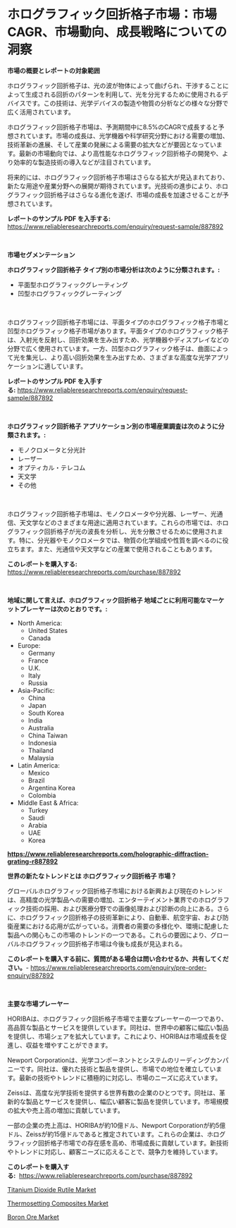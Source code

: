 <p><h1>ホログラフィック回折格子市場：市場CAGR、市場動向、成長戦略についての洞察</h1></p><p><strong>市場の概要とレポートの対象範囲</strong></p>
<p><p>ホログラフィック回折格子は、光の波が物体によって曲げられ、干渉することによって生成される回折のパターンを利用して、光を分光するために使用されるデバイスです。この技術は、光学デバイスの製造や物質の分析などの様々な分野で広く活用されています。</p><p>ホログラフィック回折格子市場は、予測期間中に8.5%のCAGRで成長すると予想されています。市場の成長は、光学機器や科学研究分野における需要の増加、技術革新の進展、そして産業の発展による需要の拡大などが要因となっています。最新の市場動向では、より高性能なホログラフィック回折格子の開発や、より効率的な製造技術の導入などが注目されています。</p><p>将来的には、ホログラフィック回折格子市場はさらなる拡大が見込まれており、新たな用途や産業分野への展開が期待されています。光技術の進歩により、ホログラフィック回折格子はさらなる進化を遂げ、市場の成長を加速させることが予想されています。</p></p>
<p><strong>レポートのサンプル PDF を入手する:</strong> <a href="https://www.reliableresearchreports.com/enquiry/request-sample/887892">https://www.reliableresearchreports.com/enquiry/request-sample/887892</a></p>
<p>&nbsp;</p>
<p><strong>市場セグメンテーション</strong></p>
<p><strong>ホログラフィック回折格子 タイプ別の市場分析は次のように分類されます。:</strong></p>
<p><ul><li>平面型ホログラフィックグレーティング</li><li>凹型ホログラフィックグレーティング</li></ul></p>
<p>&nbsp;</p>
<p><p>ホログラフィック回折格子市場には、平面タイプのホログラフィック格子市場と凹型ホログラフィック格子市場があります。平面タイプのホログラフィック格子は、入射光を反射し、回折効果を生み出すため、光学機器やディスプレイなどの分野で広く使用されています。一方、凹型ホログラフィック格子は、曲面によって光を集光し、より高い回折効果を生み出すため、さまざまな高度な光学アプリケーションに適しています。</p></p>
<p><strong>レポートのサンプル PDF を入手する:</strong>&nbsp;<a href="https://www.reliableresearchreports.com/enquiry/request-sample/887892">https://www.reliableresearchreports.com/enquiry/request-sample/887892</a></p>
<p>&nbsp;</p>
<p><strong> ホログラフィック回折格子 アプリケーション別の市場産業調査は次のように分類されます。:</strong></p>
<p><ul><li>モノクロメータと分光計</li><li>レーザー</li><li>オプティカル・テレコム</li><li>天文学</li><li>その他</li></ul></p>
<p>&nbsp;</p>
<p><p>ホログラフィック回折格子市場は、モノクロメータや分光器、レーザー、光通信、天文学などのさまざまな用途に適用されています。これらの市場では、ホログラフィック回折格子が光の波長を分析し、光を分散させるために使用されます。特に、分光器やモノクロメータでは、物質の化学組成や性質を調べるのに役立ちます。また、光通信や天文学などの産業で使用されることもあります。</p></p>
<p><strong>このレポートを購入する:</strong>&nbsp; <a href="https://www.reliableresearchreports.com/purchase/887892">https://www.reliableresearchreports.com/purchase/887892</a></p>
<p>&nbsp;</p>
<p><strong>地域に関して言えば、ホログラフィック回折格子 地域ごとに利用可能なマーケットプレーヤーは次のとおりです。:</strong></p>
<p><ul>
    <li>
        North America:
        <ul>
            <li>United States</li>
            <li>Canada</li>
        </ul>
    </li>
    <li>
        Europe:
        <ul>
            <li>Germany</li>
            <li>France</li>
            <li>U.K.</li>
            <li>Italy</li>
            <li>Russia</li>
        </ul>
    </li>
    <li>
        Asia-Pacific:
        <ul>
            <li>China</li>
            <li>Japan</li>
            <li>South Korea</li>
            <li>India</li>
            <li>Australia</li>
            <li>China Taiwan</li>
            <li>Indonesia</li>
            <li>Thailand</li>
            <li>Malaysia</li>
        </ul>
    </li>
    <li>
        Latin America:
        <ul>
            <li>Mexico</li>
            <li>Brazil</li>
            <li>Argentina Korea</li>
            <li>Colombia</li>
        </ul>
    </li>
    <li>
        Middle East & Africa:
        <ul>
            <li>Turkey</li>
            <li>Saudi</li>
            <li>Arabia</li>
            <li>UAE</li>
            <li>Korea</li>
        </ul>
    </li>
    </ul></p>
<p><strong><a href="https://www.reliableresearchreports.com/holographic-diffraction-grating-r887892">https://www.reliableresearchreports.com/holographic-diffraction-grating-r887892</a></strong>&nbsp;</p>
<p><strong>世界の新たなトレンドとは ホログラフィック回折格子 市場？</strong></p>
<p><p>グローバルホログラフィック回折格子市場における新興および現在のトレンドは、高精度の光学製品への需要の増加、エンターテイメント業界でのホログラフィック技術の採用、および医療分野での画像処理および診断の向上にある。さらに、ホログラフィック回折格子の技術革新により、自動車、航空宇宙、および防衛産業における応用が広がっている。消費者の需要の多様化や、環境に配慮した製品への関心もこの市場のトレンドの一つである。これらの要因により、グローバルホログラフィック回折格子市場は今後も成長が見込まれる。</p></p>
<p><strong>このレポートを購入する前に、質問がある場合は問い合わせるか、共有してください。</strong>- <a href="https://www.reliableresearchreports.com/enquiry/pre-order-enquiry/887892">https://www.reliableresearchreports.com/enquiry/pre-order-enquiry/887892</a></p>
<p>&nbsp;</p>
<p><strong>主要な市場プレーヤー</strong></p>
<p><p>HORIBAは、ホログラフィック回折格子市場で主要なプレーヤーの一つであり、高品質な製品とサービスを提供しています。同社は、世界中の顧客に幅広い製品を提供し、市場シェアを拡大しています。これにより、HORIBAは市場成長を促進し、収益を増やすことができます。</p><p>Newport Corporationは、光学コンポーネントとシステムのリーディングカンパニーです。同社は、優れた技術と製品を提供し、市場での地位を確立しています。最新の技術やトレンドに積極的に対応し、市場のニーズに応えています。</p><p>Zeissは、高度な光学技術を提供する世界有数の企業のひとつです。同社は、革新的な製品とサービスを提供し、幅広い顧客に製品を提供しています。市場規模の拡大や売上高の増加に貢献しています。</p><p>一部の企業の売上高は、HORIBAが約10億ドル、Newport Corporationが約5億ドル、Zeissが約15億ドルであると推定されています。これらの企業は、ホログラフィック回折格子市場での存在感を高め、市場成長に貢献しています。新技術やトレンドに対応し、顧客ニーズに応えることで、競争力を維持しています。</p></p>
<p><strong>このレポートを購入する:</strong>&nbsp;&nbsp;<a href="https://www.reliableresearchreports.com/purchase/887892">https://www.reliableresearchreports.com/purchase/887892</a></p>
<p><p><a href="https://confirmed-shield-e13.notion.site/Titanium-Dioxide-Rutile-Market-Size-Share-Trends-Analysis-Report-By-Application-Regional-Outlook-4b1fbe1164264241b9c40dd270a0960c">Titanium Dioxide Rutile Market</a></p><p><a href="https://sore-arch-6db.notion.site/Thermosetting-Composites-Market-Share-Market-New-Trends-Analysis-Report-By-Type-By-Application-B-96e82fc90e9a4c788d9fdaeef8057836">Thermosetting Composites Market</a></p><p><a href="https://funky-papaya-cf4.notion.site/Global-Boron-Ore-Market-by-Types-Applications-and-Major-Players-with-Regional-Growth-Rate-Analysi-7b43b92efe4f41eaacc802c3d73909cd">Boron Ore Market</a></p></p>